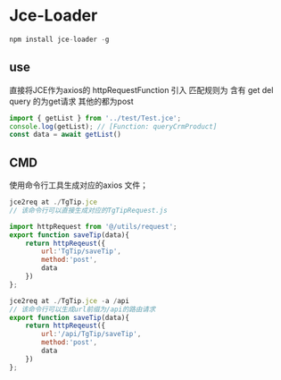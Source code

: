 # Jce-Loader

````js
npm install jce-loader -g
````

## use

直接将JCE作为axios的 httpRequestFunction 引入
匹配规则为 含有 get del query 的为get请求
其他的都为post

````js
import { getList } from '../test/Test.jce';
console.log(getList); // [Function: queryCrmProduct]
const data = await getList()

````

## CMD

使用命令行工具生成对应的axios 文件；

````js
jce2req at ./TgTip.jce
// 该命令行可以直接生成对应的TgTipRequest.js

import httpRequest from '@/utils/request';     
export function saveTip(data){
    return httpReqeust({
        url:'TgTip/saveTip',
        method:'post',
        data
    })
};

jce2req at ./TgTip.jce -a /api
// 该命令行可以生成url前缀为/api的路由请求
export function saveTip(data){
    return httpReqeust({
        url:'/api/TgTip/saveTip',
        method:'post',
        data
    })
};
````
